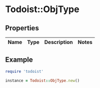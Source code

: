 # Todoist::ObjType

## Properties

| Name | Type | Description | Notes |
| ---- | ---- | ----------- | ----- |

## Example

```ruby
require 'todoist'

instance = Todoist::ObjType.new()
```

